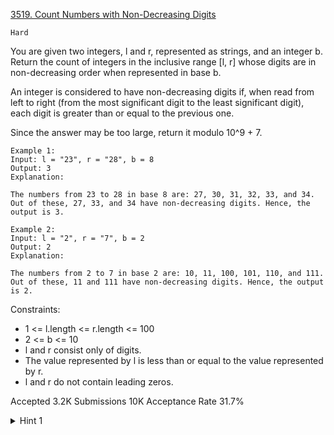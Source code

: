 [3519. Count Numbers with Non-Decreasing Digits](https://leetcode.com/problems/count-numbers-with-non-decreasing-digits/)

`Hard`

You are given two integers, l and r, represented as strings, and an integer b. Return the count of integers in the inclusive range [l, r] whose digits are in non-decreasing order when represented in base b.

An integer is considered to have non-decreasing digits if, when read from left to right (from the most significant digit to the least significant digit), each digit is greater than or equal to the previous one.

Since the answer may be too large, return it modulo 10^9 + 7.

```
Example 1:
Input: l = "23", r = "28", b = 8
Output: 3
Explanation:

The numbers from 23 to 28 in base 8 are: 27, 30, 31, 32, 33, and 34.
Out of these, 27, 33, and 34 have non-decreasing digits. Hence, the output is 3.

Example 2:
Input: l = "2", r = "7", b = 2
Output: 2
Explanation:

The numbers from 2 to 7 in base 2 are: 10, 11, 100, 101, 110, and 111.
Out of these, 11 and 111 have non-decreasing digits. Hence, the output is 2.
```

Constraints:

- 1 <= l.length <= r.length <= 100
- 2 <= b <= 10
- l and r consist only of digits.
- The value represented by l is less than or equal to the value represented by r.
- l and r do not contain leading zeros.

Accepted
3.2K
Submissions
10K
Acceptance Rate
31.7%

<details>
<summary>Hint 1</summary>

Use digit dynamic programming.

</details>